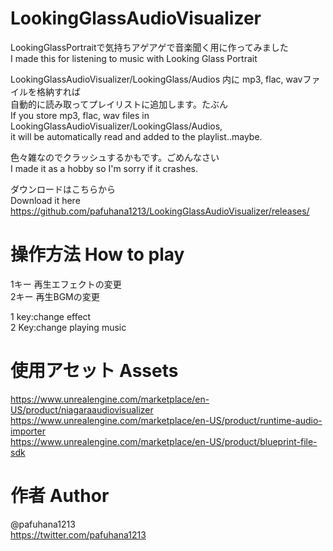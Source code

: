 # LookingGlassAudioVisualizer
LookingGlassPortraitで気持ちアゲアゲで音楽聞く用に作ってみました  
I made this for listening to music with Looking Glass Portrait

LookingGlassAudioVisualizer/LookingGlass/Audios 内に mp3, flac, wavファイルを格納すれば  
自動的に読み取ってプレイリストに追加します。たぶん  
If you store mp3, flac, wav files in LookingGlassAudioVisualizer/LookingGlass/Audios,   
it will be automatically read and added to the playlist..maybe.  

色々雑なのでクラッシュするかもです。ごめんなさい  
I made it as a hobby so I'm sorry if it crashes.

ダウンロードはこちらから  
Download it here  
https://github.com/pafuhana1213/LookingGlassAudioVisualizer/releases/

# 操作方法 How to play
1キー 再生エフェクトの変更  
2キー 再生BGMの変更  

1 key:change effect  
2 Key:change playing music

# 使用アセット Assets
https://www.unrealengine.com/marketplace/en-US/product/niagaraaudiovisualizer  
https://www.unrealengine.com/marketplace/en-US/product/runtime-audio-importer  
https://www.unrealengine.com/marketplace/en-US/product/blueprint-file-sdk


# 作者 Author
@pafuhana1213  
https://twitter.com/pafuhana1213
